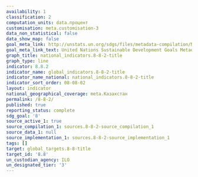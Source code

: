 ```yaml
---
availability: 1
classification: 2
computation_units: data.процент
customisation: meta.customisation-3
data_non_statistical: false
data_show_map: false
goal_meta_link: http://unstats.un.org/sdgs/files/metadata-compilation/Metadata-Goal-8.pdf
goal_meta_link_text: United Nations Sustainable Development Goals Metadata (pdf 525kB)
graph_title: national_indicators.8-8-2-title
graph_type: line
indicator: 8.8.2
indicator_name: global_indicators.8-8-2-title
indicator_name_national: national_indicators.8-8-2-title
indicator_sort_order: 08-08-02
layout: indicator
national_geographical_coverage: meta.Казахстан
permalink: /8-8-2/
published: true
reporting_status: complete
sdg_goal: '8'
source_active_1: true
source_compilation_1: sources.8-8-2-source_compilation_1
source_data_1: null
source_implementation_1: sources.8-8-2-source_implementation_1
tags: []
target: global_targets.8-8-title
target_id: '8.8'
un_custodian_agency: ILO
un_designated_tier: '3'
---
```

